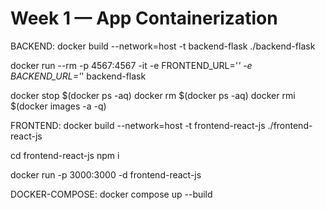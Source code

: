 # Week 1 — App Containerization
BACKEND:
docker build --network=host  -t backend-flask ./backend-flask

docker run --rm -p 4567:4567 -it -e FRONTEND_URL='*' -e BACKEND_URL='*' backend-flask

docker stop $(docker ps -aq)
docker rm $(docker ps -aq)
docker rmi $(docker images -a -q)

FRONTEND:
docker build --network=host -t frontend-react-js ./frontend-react-js

cd frontend-react-js
npm i

docker run -p 3000:3000 -d frontend-react-js

DOCKER-COMPOSE:
docker compose up --build





